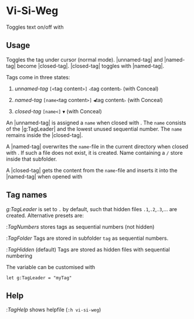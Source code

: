 # Vi-Si-Weg

Toggles text on/off with <S-CR>

Usage
-----

*<S-CR>*   Toggles the tag under cursor (normal mode). |unnamed-tag| and
|named-tag| become |closed-tag|. |closed-tag| toggles with |named-tag|.

Tags come in three states:

1. *unnamed-tag*
  `[<`tag content`>]`
  `◁`tag content`▷`       (with Conceal)

2. *named-tag*
  `[name<`tag content`>]`
  `◀`tag content`▷`       (with Conceal)

3. *closed-tag*
  `[name<]`
  `▼`                   (with Conceal)

An |unnamed-tag| is assigned a `name` when closed with <S-CR>. The `name` consists of the |g:TagLeader| and the lowest unused sequential number. The `name` remains inside the |closed-tag|.

A |named-tag| overwrites the `name`-file in the current directory when closed with <S-CR>. If such a file does not exist, it is created. Name containing a `/` store inside that subfolder.

A |closed-tag| gets the content from the `name`-file and inserts it into the |named-tag| when opened with <S-CR>

Tag names
---------

*g:TagLeader* is set to `.` by default, such that hidden files `.1`,`.2`,`.3`,... are created. Alternative presets are:

:*TagNumbers* stores tags as sequential numbers (not hidden)

:*TagFolder* Tags are stored in subfolder `tag` as sequential numbers.

:*TagHidden* (default) Tags are stored as hidden files with sequential numbering

The variable can be customised with

  `let g:TagLeader = "myTag"`

Help
----

:*TagHelp* shows helpfile (`:h vi-si-weg`)
